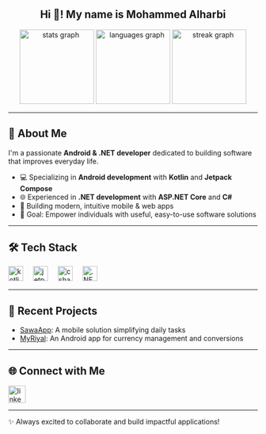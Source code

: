 <h2 align="center">Hi 👋! My name is Mohammed Alharbi</h2>

<div align="center">
  <img src="https://github-readme-stats.vercel.app/api?username=mojazi42&hide_title=false&hide_rank=false&show_icons=true&include_all_commits=true&count_private=true&disable_animations=false&theme=dracula&locale=en&hide_border=false&order=1" height="150" alt="stats graph"  />
  <img src="https://github-readme-stats.vercel.app/api/top-langs?username=mojazi42&locale=en&hide_title=false&layout=compact&card_width=320&langs_count=5&theme=dracula&hide_border=false&order=2" height="150" alt="languages graph"  />
  <img src="https://streak-stats.demolab.com?user=mojazi42&locale=en&mode=daily&theme=dracula&hide_border=false&border_radius=5&order=3" height="150" alt="streak graph"  />
</div>

---

## 🚀 About Me
I'm a passionate **Android & .NET developer** dedicated to building software that improves everyday life.  

- 💻 Specializing in **Android development** with **Kotlin** and **Jetpack Compose**  
- 🌐 Experienced in **.NET development** with **ASP.NET Core** and **C#**  
- 📱 Building modern, intuitive mobile & web apps  
- 🎯 Goal: Empower individuals with useful, easy-to-use software solutions  

---

## 🛠️ Tech Stack

<div align="left">
  <!-- Android -->
  <img src="https://cdn.jsdelivr.net/gh/devicons/devicon/icons/kotlin/kotlin-original.svg" height="30" alt="kotlin logo" />
  <img width="12" />
  <img src="https://cdn.jsdelivr.net/gh/devicons/devicon/icons/jetpackcompose/jetpackcompose-original.svg" height="30" alt="jetpackcompose logo" />
  <img width="12" />

  <!-- .NET -->
  <img src="https://cdn.jsdelivr.net/gh/devicons/devicon/icons/csharp/csharp-original.svg" height="30" alt="csharp logo" />
  <img width="12" />
  <img src="https://cdn.jsdelivr.net/gh/devicons/devicon/icons/dotnetcore/dotnetcore-original.svg" height="30" alt=".NET Core logo" />
</div>

---

## 📱 Recent Projects

- [SawaApp](https://github.com/mojazi42/SawaApp): A mobile solution simplifying daily tasks   
- [MyRiyal](https://github.com/mojazi42/MyRiyal): An Android app for currency management and conversions  

---

## 🌐 Connect with Me

<div align="left">
  <a href="https://www.linkedin.com/in/mohammed-alharbi-bb8339283/" target="_blank">
    <img src="https://img.shields.io/static/v1?message=LinkedIn&logo=linkedin&label=&color=0077B5&logoColor=white&labelColor=&style=for-the-badge" height="35" alt="linkedin logo" />
  </a>
</div>

---

✨ Always excited to collaborate and build impactful applications!
